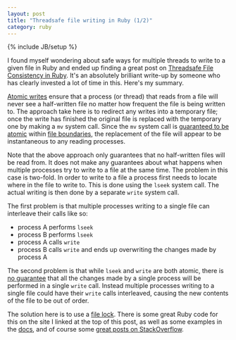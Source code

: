 ```yaml
---
layout: post
title: "Threadsafe file writing in Ruby (1/2)"
category: ruby
---
```

{% include JB/setup %}

I found myself wondering about safe ways for multiple threads to write to a given file in Ruby and ended up finding a great post on [Threadsafe File Consistency in Ruby](http://blog.douglasfshearer.com/post/17547062422/threadsafe-file-consistency-in-ruby). It's an absolutely brilliant write-up by someone who has clearly invested a lot of time in this. Here's my summary.

[Atomic writes](http://apidock.com/rails/File/atomic_write/class) ensure that a process (or thread) that reads from a file will never see a half-written file no matter how frequent the file is being written to. The approach take here is to redirect any writes into a temporary file; once the write has finished the original file is replaced with the temporary one by making a `mv` system call. Since the `mv` system call is [guaranteed to be atomic](http://www.linuxmisc.com/9-unix-programmer/457187f6a27d0540.htm) within [file boundaries](http://superuser.com/questions/586540/where-does-boundary-of-file-system-lie-in-linux), the replacement of the file will appear to be instantaneous to any reading processes.

Note that the above approach only guarantees that no half-written files will be read from. It does not make any guarantees about what happens when multiple processes try to write to a file at the same time. The problem in this case is two-fold. In order to write to a file a process first needs to locate where in the file to write to. This is done using the `lseek` system call. The actual writing is then done by a separate `write` system call.

The first problem is that multiple processes writing to a single file can interleave their calls like so:

- process A performs `lseek`
- process B performs `lseek`
- process A calls `write`
- process B calls `write` and ends up overwriting the changes made by process A

The second problem is that while `lseek` and `write` are both atomic, there is [no guarantee](http://stackoverflow.com/questions/14387104/atomic-writes-in-linux) that all the changes made by a single process will be performed in a single `write` call. Instead multiple processes writing to a single file could have their `write` calls interleaved, causing the new contents of the file to be out of order.

The solution here is to use a [file lock](http://unix.stackexchange.com/questions/107038/obtain-exclusive-read-write-lock-on-a-file-for-atomic-updates). There is some great Ruby code for this on the site I linked at the top of this post, as well as some examples in the [docs](http://www.ruby-doc.org/core-2.1.1/File.html#method-i-flock), and of course some [great posts on StackOverflow](http://stackoverflow.com/a/15304835/1420382).
